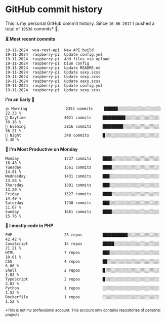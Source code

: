 # GitHub commit history
This is my personal GitHub commit history. Since <!--START_SECTION:first-commit-date-->`16-06-2017`<!--END_SECTION:first-commit-date--> I pushed a total of <!--START_SECTION:total-commit-count-->`10538`<!--END_SECTION:total-commit-count--> commits* 🎉.

<!--START_SECTION:most-recent-commits-->
**⏳ Most recent commits**
                                        
```text
19-11-2024  wca-rest-api  New API build
19-11-2024  raspberry-pi  Update config.yml
19-11-2024  raspberry-pi  Add files via upload
19-11-2024  raspberry-pi  Diun config
19-11-2024  raspberry-pi  Update README.md
19-11-2024  raspberry-pi  Update sexy.scss
19-11-2024  raspberry-pi  Update sexy.scss
19-11-2024  raspberry-pi  Update sexy.scss
19-11-2024  raspberry-pi  Update config.yml
19-11-2024  raspberry-pi  Update sexy.scss
```
<!--END_SECTION:most-recent-commits-->  

<!--START_SECTION:commits-per-day-time-->
**I&#039;m an Early 🐤**

```text
🌞 Morning                 2353 commits     ██████░░░░░░░░░░░░░░░░░░░   22.33 %
🌆 Daytime                 4021 commits     ██████████░░░░░░░░░░░░░░░   38.16 %
🌃 Evening                 3816 commits     █████████░░░░░░░░░░░░░░░░   36.21 %
🌙 Night                   348 commits      █░░░░░░░░░░░░░░░░░░░░░░░░   3.30 %
```
<!--END_SECTION:commits-per-day-time-->  

<!--START_SECTION:commits-per-weekday-->
**📅 I&#039;m Most Productive on Monday**

```text
Monday                    1737 commits     ████░░░░░░░░░░░░░░░░░░░░░   16.48 %
Tuesday                   1561 commits     ████░░░░░░░░░░░░░░░░░░░░░   14.81 %
Wednesday                 1431 commits     ███░░░░░░░░░░░░░░░░░░░░░░   13.58 %
Thursday                  1391 commits     ███░░░░░░░░░░░░░░░░░░░░░░   13.20 %
Friday                    1527 commits     ████░░░░░░░░░░░░░░░░░░░░░   14.49 %
Saturday                  1230 commits     ███░░░░░░░░░░░░░░░░░░░░░░   11.67 %
Sunday                    1661 commits     ████░░░░░░░░░░░░░░░░░░░░░   15.76 %
```
<!--END_SECTION:commits-per-weekday-->  

<!--START_SECTION:repos-per-language-->
**💬 I mostly code in PHP**

```text
PHP                       28 repos         ███████████░░░░░░░░░░░░░░   42.42 %
JavaScript                14 repos         █████░░░░░░░░░░░░░░░░░░░░   21.21 %
HTML                      7 repos          ███░░░░░░░░░░░░░░░░░░░░░░   10.61 %
CSS                       4 repos          ██░░░░░░░░░░░░░░░░░░░░░░░   6.06 %
Shell                     2 repos          █░░░░░░░░░░░░░░░░░░░░░░░░   3.03 %
TypeScript                2 repos          █░░░░░░░░░░░░░░░░░░░░░░░░   3.03 %
Python                    1 repos          ░░░░░░░░░░░░░░░░░░░░░░░░░   1.52 %
Dockerfile                1 repos          ░░░░░░░░░░░░░░░░░░░░░░░░░   1.52 %
```
<!--END_SECTION:repos-per-language-->  

<sub>*This is not my professional account. This account only contains repositories of personal projects</sub>
